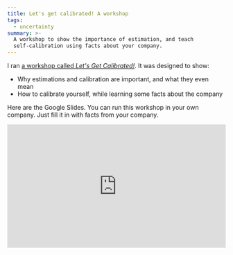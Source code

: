 ```yaml
---
title: Let's get calibrated! A workshop
tags:
  - uncertainty
summary: >-
  A workshop to show the importance of estimation, and teach
  self-calibration using facts about your company.
---
```



I ran [a workshop called _Let's Get Calibrated!_](https://docs.google.com/presentation/d/1-nTZsbPRk_TQs4U9-bVi9xfCUdT_BfCCXocBxywSljw/edit?usp=sharing).
It was designed to show:

* Why estimations and calibration are important, and what they even mean
* How to calibrate yourself, while learning some facts about the company

Here are the Google Slides.
You can run this workshop in your own company.
Just fill it in with facts from your company.

<div>
  <div style="position:relative;padding-top:56.25%;">
    <iframe src="https://docs.google.com/presentation/d/e/2PACX-1vSbtKaDD52JGMwRF94cz8bXjTL5HjDHkVAnbr9nnOx1Sak-4MGmO6g7yM3KMAjxW839L1r5kXV1z8Qe/embed?start=false&loop=false&delayms=3000" frameborder="0" allowfullscreen
      style="position:absolute;top:0;left:0;width:100%;height:100%;"></iframe>
  </div>
</div>
